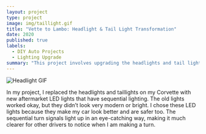 ```yaml
---
layout: project
type: project
image: img/taillight.gif
title: "Vette to Lambo: Headlight & Tail Light Transformation"
date: 2020
published: true
labels:
  - DIY Auto Projects
  - Lighting Upgrade
summary: "This project involves upgrading the headlights and tail lights of a Corvette with high-quality Lamborghini aftermarket parts."
---
```


![Headlight GIF](img/headlight.gif)

In my project, I replaced the headlights and taillights on my Corvette with new aftermarket LED lights that have sequential lighting. The old lights worked okay, but they didn’t look very modern or bright. I chose these LED lights because they make my car look better and are safer too. The sequential turn signals light up in an eye-catching way, making it much clearer for other drivers to notice when I am making a turn.
